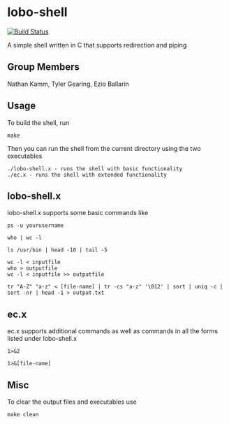 # lobo-shell
[![Build Status](https://travis-ci.com/ezquire/Simple-Shell.svg?token=xPzuzD2CR5yXW6oamq47&branch=master)](https://travis-ci.com/ezquire/Simple-Shell)

A simple shell written in C that supports redirection and piping

## Group Members
Nathan Kamm, Tyler Gearing, Ezio Ballarin


Usage
-----

To build the shell, run
```
make
```

Then you can run the shell from the current directory using the two executables
```
./lobo-shell.x - runs the shell with basic functionality
./ec.x - runs the shell with extended functionality
```

lobo-shell.x
-----

lobo-shell.x supports some basic commands like
```
ps -u yourusername
```
```
who | wc -l
```
```
ls /usr/bin | head -10 | tail -5
```
```
wc -l < inputfile
who > outputfile
wc -l < inputfile >> outputfile
```
```
tr "A-Z" "a-z" < [file-name] | tr -cs "a-z" '\012' | sort | uniq -c | sort -nr | head -1 > output.txt
```

ec.x
-----

ec.x supports additional commands as well as commands in all the forms listed under lobo-shell.x
```
1>&2
```
```
1>&[file-name]
```

Misc
-----

To clear the output files and executables use
```
make clean
```
